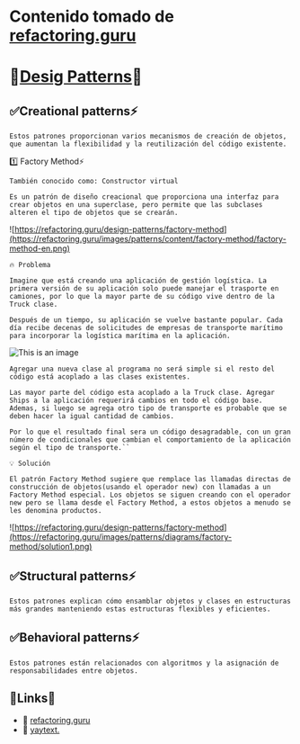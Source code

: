 # Contenido tomado de  [refactoring.guru](https://refactoring.guru/design-patterns.)
# 🚨<a href="https://refactoring.guru/design-patterns" target="_blank">Desig Patterns</a>🚨
## ✅Creational patterns⚡️
  ``Estos patrones proporcionan varios mecanismos de creación de objetos, que aumentan la flexibilidad y la reutilización del código existente.``

1️⃣ Factory Method⚡️
  
  ``También conocido como: Constructor virtual``

    Es un patrón de diseño creacional que proporciona una interfaz para crear objetos en una superclase, pero permite que las subclases alteren el tipo de objetos que se crearán.

![https://refactoring.guru/design-patterns/factory-method](https://refactoring.guru/images/patterns/content/factory-method/factory-method-en.png)

    🔥 Problema
    
    Imagine que está creando una aplicación de gestión logística. La primera versión de su aplicación solo puede manejar el trasporte en camiones, por lo que la mayor parte de su código vive dentro de la Truck clase.

    Después de un tiempo, su aplicación se vuelve bastante popular. Cada día recibe decenas de solicitudes de empresas de transporte marítimo para incorporar la logística marítima en la aplicación.

![[This is an image](https://refactoring.guru/design-patterns/factory-method)](https://refactoring.guru/images/patterns/diagrams/factory-method/problem1-en.png)

    Agregar una nueva clase al programa no será simple si el resto del código está acoplado a las clases existentes.

    Las mayor parte del código esta acoplado a la Truck clase. Agregar Ships a la aplicación requerirá cambios en todo el código base. Ademas, si luego se agrega otro tipo de transporte es probable que se deben hacer la igual cantidad de cambios.

    Por lo que el resultado final sera un código desagradable, con un gran número de condicionales que cambian el comportamiento de la aplicación según el tipo de transporte.``

    💡 Solución

    El patrón Factory Method sugiere que remplace las llamadas directas de construcción de objetos(usando el operador new) con llamadas a un Factory Method especial. Los objetos se siguen creando con el operador new pero se llama desde el Factory Method, a estos objetos a menudo se les denomina productos.
            
![https://refactoring.guru/design-patterns/factory-method](https://refactoring.guru/images/patterns/diagrams/factory-method/solution1.png)
## ✅Structural patterns⚡️
``Estos patrones explican cómo ensamblar objetos y clases en estructuras más grandes manteniendo estas estructuras flexibles y eficientes.``
## ✅Behavioral patterns⚡️
``Estos patrones están relacionados con algoritmos y la asignación de responsabilidades entre objetos.``
## 🚧Links📌
 * 📄 [refactoring.guru](https://refactoring.guru/design-patterns.)
 * 📄 <a href="https://yaytext.com" target="_blank">yaytext.</a>